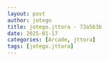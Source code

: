 ```yaml
---
layout: post
author: jotego
title: jotego.jttora - 73a563b
date: 2025-01-17
categories: [Arcade, jttora]
tags: [jotego.jttora]
---
```


